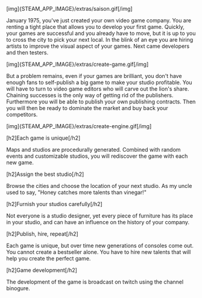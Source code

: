 [img]{STEAM_APP_IMAGE}/extras/saison.gif[/img]

January 1975, you've just created your own video game company. You are renting a tight place that allows you to develop your first game. Quickly, your games are successful and you already have to move, but it is up to you to cross the city to pick your next local. In the blink of an eye you are hiring artists to improve the visual aspect of your games. Next came developers and then testers.

[img]{STEAM_APP_IMAGE}/extras/create-game.gif[/img]

But a problem remains, even if your games are brilliant, you don't have enough fans to self-publish a big game to make your studio profitable. You will have to turn to video game editors who will carve out the lion's share. Chaining successes is the only way of getting rid of the publishers. Furthermore you will be able to publish your own publishing contracts. Then you will then be ready to dominate the market and buy back your competitors.

[img]{STEAM_APP_IMAGE}/extras/create-engine.gif[/img]

[h2]Each game is unique[/h2]

Maps and studios are procedurally generated. Combined with random events and customizable studios, you will rediscover the game with each new game.

[h2]Assign the best studio[/h2]

Browse the cities and choose the location of your next studio. As my uncle used to say, "Honey catches more talents than vinegar!"

[h2]Furnish your studios carefully[/h2]

Not everyone is a studio designer, yet every piece of furniture has its place in your studio, and can have an influence on the history of your company.

[h2]Publish, hire, repeat[/h2]

Each game is unique, but over time new generations of consoles come out. You cannot create a bestseller alone. You have to hire new talents that will help you create the perfect game.

[h2]Game development[/h2]

The development of the game is broadcast on twitch using the channel binogure.
